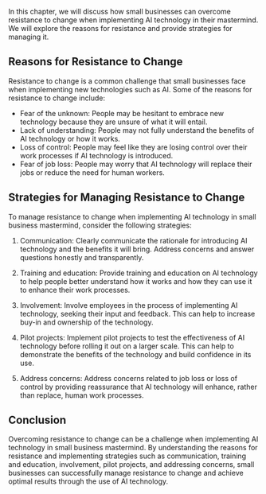 

In this chapter, we will discuss how small businesses can overcome resistance to change when implementing AI technology in their mastermind. We will explore the reasons for resistance and provide strategies for managing it.

Reasons for Resistance to Change
--------------------------------

Resistance to change is a common challenge that small businesses face when implementing new technologies such as AI. Some of the reasons for resistance to change include:

* Fear of the unknown: People may be hesitant to embrace new technology because they are unsure of what it will entail.
* Lack of understanding: People may not fully understand the benefits of AI technology or how it works.
* Loss of control: People may feel like they are losing control over their work processes if AI technology is introduced.
* Fear of job loss: People may worry that AI technology will replace their jobs or reduce the need for human workers.

Strategies for Managing Resistance to Change
--------------------------------------------

To manage resistance to change when implementing AI technology in small business mastermind, consider the following strategies:

1. Communication: Clearly communicate the rationale for introducing AI technology and the benefits it will bring. Address concerns and answer questions honestly and transparently.

2. Training and education: Provide training and education on AI technology to help people better understand how it works and how they can use it to enhance their work processes.

3. Involvement: Involve employees in the process of implementing AI technology, seeking their input and feedback. This can help to increase buy-in and ownership of the technology.

4. Pilot projects: Implement pilot projects to test the effectiveness of AI technology before rolling it out on a larger scale. This can help to demonstrate the benefits of the technology and build confidence in its use.

5. Address concerns: Address concerns related to job loss or loss of control by providing reassurance that AI technology will enhance, rather than replace, human work processes.

Conclusion
----------

Overcoming resistance to change can be a challenge when implementing AI technology in small business mastermind. By understanding the reasons for resistance and implementing strategies such as communication, training and education, involvement, pilot projects, and addressing concerns, small businesses can successfully manage resistance to change and achieve optimal results through the use of AI technology.
